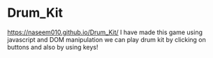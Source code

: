 # Drum_Kit
https://naseem010.github.io/Drum_Kit/
I have made this game using javascript and DOM manipulation
we can play drum kit by clicking on buttons and also by using keys!
